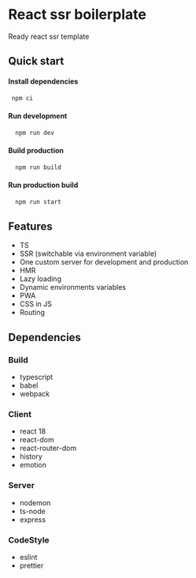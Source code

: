 # React ssr boilerplate

Ready react ssr template

## Quick start

#### Install dependencies

```bash
 npm ci
```

#### Run development

```bash
  npm run dev
```

#### Build production

```bash
  npm run build
```

#### Run production build

```bash
  npm run start
```

## Features

- TS
- SSR (switchable via environment variable)
- One custom server for development and production
- HMR
- Lazy loading
- Dynamic environments variables
- PWA
- CSS in JS
- Routing

## Dependencies

### Build

- typescript
- babel
- webpack

### Client

- react 18
- react-dom
- react-router-dom
- history
- emotion

### Server

- nodemon
- ts-node
- express

### CodeStyle

- eslint
- prettier
